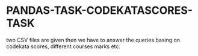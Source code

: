 # PANDAS-TASK-CODEKATASCORES-TASK
two CSV files are given then we have to answer the queries basing on codekata scores, different courses marks etc.
